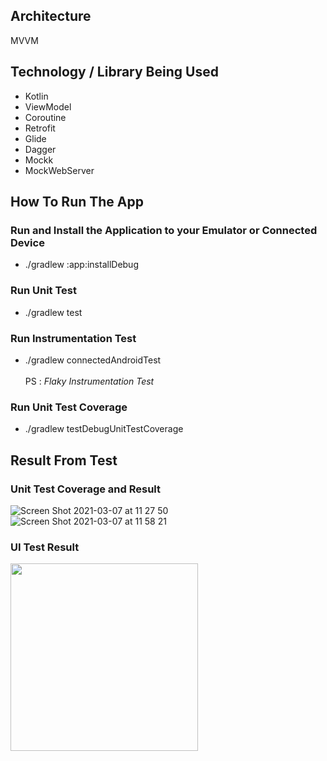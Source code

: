 ## Architecture
MVVM

## Technology / Library Being Used
- Kotlin
- ViewModel
- Coroutine
- Retrofit
- Glide
- Dagger
- Mockk
- MockWebServer


## How To Run The App

### Run and Install the Application to your Emulator or Connected Device </br>

- ./gradlew :app:installDebug   

### Run Unit Test
- ./gradlew test

### Run Instrumentation Test 

- ./gradlew connectedAndroidTest </br> </br>
PS : _Flaky Instrumentation Test_

### Run Unit Test Coverage 
- ./gradlew testDebugUnitTestCoverage

## Result From Test

### Unit Test Coverage and Result

![Screen Shot 2021-03-07 at 11 27 50](https://user-images.githubusercontent.com/16083925/110229221-c3887080-7f42-11eb-8617-a185fdfdde37.png)
![Screen Shot 2021-03-07 at 11 58 21](https://user-images.githubusercontent.com/16083925/110229223-c5523400-7f42-11eb-8429-2cb6425c35bd.png)


### UI Test Result

<img src="https://user-images.githubusercontent.com/16083925/110228988-cb471580-7f40-11eb-9fcc-78c451aaf3a3.gif" width="300">

